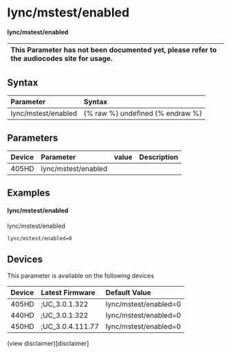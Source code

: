 ﻿---
description: lync/mstest/enabled
search:
    keywords: ['lync','mstest','enabled']
---

# lync/mstest/enabled

#### lync/mstest/enabled


| This Parameter has not been documented yet, please refer to the audiocodes site for usage.  |
| :--- |

## Syntax
| Parameter | Syntax |
| :--- | :--- |
|lync/mstest/enabled | {% raw %} undefined {% endraw %} |

## Parameters
|Device|Parameter|value|Description|
|:---|:---|:---|:---|
| 405HD | lync/mstest/enabled |  |  |

## Examples
#### lync/mstest/enabled

lync/mstest/enabled

```
lync/mstest/enabled=0
```

## Devices
This parameter is available on the following devices

| Device | Latest Firmware | Default Value |
|:---|:---|:---|
| 405HD | ;UC_3.0.1.322 | lync/mstest/enabled=0 
| 440HD | ;UC_3.0.1.322 | lync/mstest/enabled=0 
| 450HD | ;UC_3.0.4.111.77 | lync/mstest/enabled=0 

(view disclaimer)[disclaimer]
